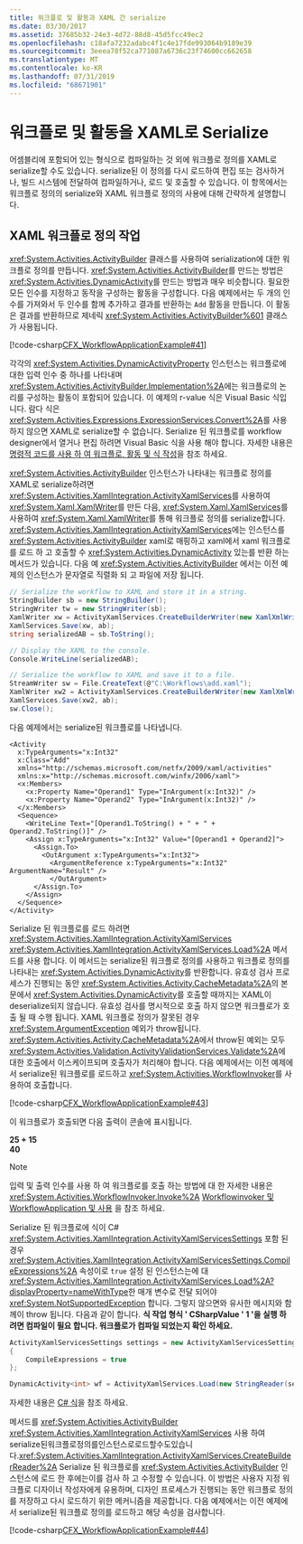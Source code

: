 ```yaml
---
title: 워크플로 및 활동과 XAML 간 serialize
ms.date: 03/30/2017
ms.assetid: 37685b32-24e3-4d72-88d8-45d5fcc49ec2
ms.openlocfilehash: c18afa7232adabc4f1c4e17fde993064b9189e39
ms.sourcegitcommit: 3eeea78f52ca771087a6736c23f74600cc662658
ms.translationtype: MT
ms.contentlocale: ko-KR
ms.lasthandoff: 07/31/2019
ms.locfileid: "68671901"
---
```

# <a name="serialize-workflows-and-activities-to-and-from-xaml"></a>워크플로 및 활동을 XAML로 Serialize

어셈블리에 포함되어 있는 형식으로 컴파일하는 것 외에 워크플로 정의를 XAML로 serialize할 수도 있습니다. serialize된 이 정의를 다시 로드하여 편집 또는 검사하거나, 빌드 시스템에 전달하여 컴파일하거나, 로드 및 호출할 수 있습니다. 이 항목에서는 워크플로 정의의 serialize와 XAML 워크플로 정의의 사용에 대해 간략하게 설명합니다.

## <a name="work-with-xaml-workflow-definitions"></a>XAML 워크플로 정의 작업

<xref:System.Activities.ActivityBuilder> 클래스를 사용하여 serialization에 대한 워크플로 정의를 만듭니다. <xref:System.Activities.ActivityBuilder>를 만드는 방법은 <xref:System.Activities.DynamicActivity>를 만드는 방법과 매우 비슷합니다. 필요한 모든 인수를 지정하고 동작을 구성하는 활동을 구성합니다. 다음 예제에서는 두 개의 인수를 가져와서 두 인수를 함께 추가하고 결과를 반환하는 `Add` 활동을 만듭니다. 이 활동은 결과를 반환하므로 제네릭 <xref:System.Activities.ActivityBuilder%601> 클래스가 사용됩니다.

[!code-csharp[CFX_WorkflowApplicationExample#41](~/samples/snippets/csharp/VS_Snippets_CFX/cfx_workflowapplicationexample/cs/program.cs#41)]

각각의 <xref:System.Activities.DynamicActivityProperty> 인스턴스는 워크플로에 대한 입력 인수 중 하나를 나타내며 <xref:System.Activities.ActivityBuilder.Implementation%2A>에는 워크플로의 논리를 구성하는 활동이 포함되어 있습니다. 이 예제의 r-value 식은 Visual Basic 식입니다. 람다 식은 <xref:System.Activities.Expressions.ExpressionServices.Convert%2A>를 사용하지 않으면 XAML로 serialize할 수 없습니다. Serialize 된 워크플로를 workflow designer에서 열거나 편집 하려면 Visual Basic 식을 사용 해야 합니다. 자세한 내용은 [명령적 코드를 사용 하 여 워크플로, 활동 및 식 작성](authoring-workflows-activities-and-expressions-using-imperative-code.md)을 참조 하세요.

<xref:System.Activities.ActivityBuilder> 인스턴스가 나타내는 워크플로 정의를 XAML로 serialize하려면 <xref:System.Activities.XamlIntegration.ActivityXamlServices>를 사용하여 <xref:System.Xaml.XamlWriter>를 만든 다음, <xref:System.Xaml.XamlServices>를 사용하여 <xref:System.Xaml.XamlWriter>를 통해 워크플로 정의를 serialize합니다. <xref:System.Activities.XamlIntegration.ActivityXamlServices>에는 인스턴스를 <xref:System.Activities.ActivityBuilder> xaml로 매핑하고 xaml에서 xaml 워크플로를 로드 하 고 호출할 수 <xref:System.Activities.DynamicActivity> 있는를 반환 하는 메서드가 있습니다. 다음 예 <xref:System.Activities.ActivityBuilder> 에서는 이전 예제의 인스턴스가 문자열로 직렬화 되 고 파일에 저장 됩니다.

```csharp
// Serialize the workflow to XAML and store it in a string.
StringBuilder sb = new StringBuilder();
StringWriter tw = new StringWriter(sb);
XamlWriter xw = ActivityXamlServices.CreateBuilderWriter(new XamlXmlWriter(tw, new XamlSchemaContext()));
XamlServices.Save(xw, ab);
string serializedAB = sb.ToString();

// Display the XAML to the console.
Console.WriteLine(serializedAB);

// Serialize the workflow to XAML and save it to a file.
StreamWriter sw = File.CreateText(@"C:\Workflows\add.xaml");
XamlWriter xw2 = ActivityXamlServices.CreateBuilderWriter(new XamlXmlWriter(sw, new XamlSchemaContext()));
XamlServices.Save(xw2, ab);
sw.Close();
```

다음 예제에서는 serialize된 워크플로를 나타냅니다.

```xaml
<Activity
  x:TypeArguments="x:Int32"
  x:Class="Add"
  xmlns="http://schemas.microsoft.com/netfx/2009/xaml/activities"
  xmlns:x="http://schemas.microsoft.com/winfx/2006/xaml">
  <x:Members>
    <x:Property Name="Operand1" Type="InArgument(x:Int32)" />
    <x:Property Name="Operand2" Type="InArgument(x:Int32)" />
  </x:Members>
  <Sequence>
    <WriteLine Text="[Operand1.ToString() + " + " + Operand2.ToString()]" />
    <Assign x:TypeArguments="x:Int32" Value="[Operand1 + Operand2]">
      <Assign.To>
        <OutArgument x:TypeArguments="x:Int32">
          <ArgumentReference x:TypeArguments="x:Int32" ArgumentName="Result" />
          </OutArgument>
      </Assign.To>
    </Assign>
  </Sequence>
</Activity>
```

Serialize 된 워크플로를 로드 하려면 <xref:System.Activities.XamlIntegration.ActivityXamlServices> <xref:System.Activities.XamlIntegration.ActivityXamlServices.Load%2A> 메서드를 사용 합니다. 이 메서드는 serialize된 워크플로 정의를 사용하고 워크플로 정의를 나타내는 <xref:System.Activities.DynamicActivity>를 반환합니다. 유효성 검사 프로세스가 진행되는 동안 <xref:System.Activities.Activity.CacheMetadata%2A>의 본문에서 <xref:System.Activities.DynamicActivity>를 호출할 때까지는 XAML이 deserialize되지 않습니다. 유효성 검사를 명시적으로 호출 하지 않으면 워크플로가 호출 될 때 수행 됩니다. XAML 워크플로 정의가 잘못된 경우 <xref:System.ArgumentException> 예외가 throw됩니다. <xref:System.Activities.Activity.CacheMetadata%2A>에서 throw된 예외는 모두 <xref:System.Activities.Validation.ActivityValidationServices.Validate%2A>에 대한 호출에서 이스케이프되며 호출자가 처리해야 합니다. 다음 예제에서는 이전 예제에서 serialize된 워크플로를 로드하고 <xref:System.Activities.WorkflowInvoker>를 사용하여 호출합니다.

[!code-csharp[CFX_WorkflowApplicationExample#43](~/samples/snippets/csharp/VS_Snippets_CFX/cfx_workflowapplicationexample/cs/program.cs#43)]

이 워크플로가 호출되면 다음 출력이 콘솔에 표시됩니다.

**25 + 15**\
**40**

> [!NOTE]
> 입력 및 출력 인수를 사용 하 여 워크플로를 호출 하는 방법에 대 한 자세한 내용은 <xref:System.Activities.WorkflowInvoker.Invoke%2A> [Workflowinvoker 및 WorkflowApplication 및 사용](using-workflowinvoker-and-workflowapplication.md) 을 참조 하세요.

Serialize 된 워크플로에 식이 C# <xref:System.Activities.XamlIntegration.ActivityXamlServicesSettings> 포함 된 경우 <xref:System.Activities.XamlIntegration.ActivityXamlServicesSettings.CompileExpressions%2A> 속성이로 `true` 설정 된 인스턴스는에 대 <xref:System.Activities.XamlIntegration.ActivityXamlServices.Load%2A?displayProperty=nameWithType>한 매개 변수로 전달 되어야 <xref:System.NotSupportedException> 합니다. 그렇지 않으면와 유사한 메시지와 함께이 throw 됩니다. 다음과 같이 합니다. **식 작업 형식 ' CSharpValue ' 1 '을 실행 하려면 컴파일이 필요 합니다.  워크플로가 컴파일 되었는지 확인 하세요.**

```csharp
ActivityXamlServicesSettings settings = new ActivityXamlServicesSettings
{
    CompileExpressions = true
};

DynamicActivity<int> wf = ActivityXamlServices.Load(new StringReader(serializedAB), settings) as DynamicActivity<int>;
```

자세한 내용은 [ C# 식](csharp-expressions.md)을 참조 하세요.

메서드를 <xref:System.Activities.ActivityBuilder> <xref:System.Activities.XamlIntegration.ActivityXamlServices> 사용 하여serialize된워크플로정의를인스턴스로로드할수도있습니다.<xref:System.Activities.XamlIntegration.ActivityXamlServices.CreateBuilderReader%2A> Serialize 된 워크플로를 <xref:System.Activities.ActivityBuilder> 인스턴스에 로드 한 후에는이를 검사 하 고 수정할 수 있습니다. 이 방법은 사용자 지정 워크플로 디자이너 작성자에게 유용하며, 디자인 프로세스가 진행되는 동안 워크플로 정의를 저장하고 다시 로드하기 위한 메커니즘을 제공합니다. 다음 예제에서는 이전 예제에서 serialize된 워크플로 정의를 로드하고 해당 속성을 검사합니다.

[!code-csharp[CFX_WorkflowApplicationExample#44](~/samples/snippets/csharp/VS_Snippets_CFX/cfx_workflowapplicationexample/cs/program.cs#44)]
